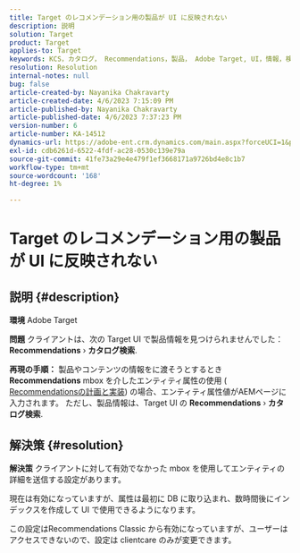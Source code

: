 ```yaml
---
title: Target のレコメンデーション用の製品が UI に反映されない
description: 説明
solution: Target
product: Target
applies-to: Target
keywords: KCS，カタログ， Recommendations，製品， Adobe Target, UI，情報，検索
resolution: Resolution
internal-notes: null
bug: false
article-created-by: Nayanika Chakravarty
article-created-date: 4/6/2023 7:15:09 PM
article-published-by: Nayanika Chakravarty
article-published-date: 4/6/2023 7:37:23 PM
version-number: 6
article-number: KA-14512
dynamics-url: https://adobe-ent.crm.dynamics.com/main.aspx?forceUCI=1&pagetype=entityrecord&etn=knowledgearticle&id=0c40ca52-afd4-ed11-a7c7-6045bd006b3d
exl-id: cdb6261d-6522-4fdf-ac28-0530c139e79a
source-git-commit: 41fe73a29e4e479f1ef3668171a9726bd4e8c1b7
workflow-type: tm+mt
source-wordcount: '168'
ht-degree: 1%

---
```


# Target のレコメンデーション用の製品が UI に反映されない

## 説明 {#description}


<b>環境</b>
Adobe Target

<b>問題</b>
クライアントは、次の Target UI で製品情報を見つけられませんでした： <b>Recommendations</b> › <b>カタログ検索</b>.

<b>再現の手順：</b>
製品やコンテンツの情報をに渡そうとするとき <b>Recommendations</b> mbox を介したエンティティ属性の使用 ( [Recommendationsの計画と実装](https://experienceleague.adobe.com/docs/target/using/recommendations/plan-implement.html?lang=en)) の場合、エンティティ属性値がAEMページに入力されます。 ただし、製品情報は、Target UI の <b>Recommendations</b> › <b>カタログ検索</b>.


## 解決策 {#resolution}


<b>解決策</b>
クライアントに対して有効でなかった mbox を使用してエンティティの詳細を送信する設定があります。

現在は有効になっていますが、属性は最初に DB に取り込まれ、数時間後にインデックスを作成して UI で使用できるようになります。

この設定はRecommendations Classic から有効になっていますが、ユーザーはアクセスできないので、設定は clientcare のみが変更できます。

